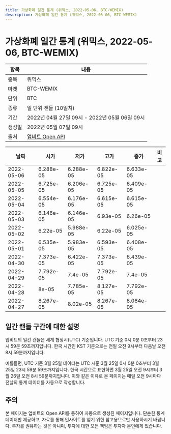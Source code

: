 ```yaml
---
title: 가상화폐 일간 통계 (위믹스, 2022-05-06, BTC-WEMIX)
description: 가상화폐 일간 통계 (위믹스, 2022-05-06, BTC-WEMIX)
---
```



가상화폐 일간 통계 (위믹스, 2022-05-06, BTC-WEMIX)
===

|항목|내용|
|--|--|
|종목|위믹스|
|마켓|BTC-WEMIX|
|단위|BTC|
|종류|일 단위 캔들 (10일치)|
|기간|2022년 04월 27일 09시 - 2022년 05월 06일 09시|
|생성일|2022년 05월 07일 09시|
|출처|[업비트 Open API](https://docs.upbit.com)|


|날짜|시가|저가|고가|종가|비고|
|--|--|--|--|--|--|
|2022-05-06|6.288e-05|6.288e-05|6.822e-05|6.633e-05|    |
|2022-05-05|6.725e-05|6.206e-05|6.725e-05|6.409e-05|    |
|2022-05-04|6.554e-05|6.176e-05|6.615e-05|6.615e-05|    |
|2022-05-03|6.146e-05|6.146e-05|6.93e-05|6.26e-05|    |
|2022-05-02|6.22e-05|5.988e-05|6.22e-05|6.025e-05|    |
|2022-05-01|6.535e-05|5.983e-05|6.593e-05|6.408e-05|    |
|2022-04-30|7.373e-05|6.422e-05|7.373e-05|6.439e-05|    |
|2022-04-29|7.792e-05|7.4e-05|7.792e-05|7.4e-05|    |
|2022-04-28|8e-05|7.785e-05|8.127e-05|7.792e-05|    |
|2022-04-27|8.267e-05|8.02e-05|8.267e-05|8.084e-05|    |


일간 캔들 구간에 대한 설명
---


업비트의 일간 캔들은 세계 협정시(UTC) 기준입니다. 
UTC 기준 0시 0분 0초부터 23시 59분 59초까지입니다. 
한국 시간인 KST 기준으로는 전일 오전 9시부터 다음날 오전 8시 59분까지입니다. 


예를들면, UTC 기준 3월 25일 데이터는 UTC 시준 3월 25일 0시 0분 0초부터 3월 25일 23시 59분 59초까지입니다. 
한국 시간으로 표현하면 3월 25일 오전 9시부터 3월 26일 오전 8시 59분까지입니다. 
이와 같은 이유로 본 페이지는 매일 오전 9시마다 전날의 통계 데이터를 자동으로 작성합니다. 


주의
---


본 페이지는 업비트의 Open API를 통하여 자동으로 생성된 페이지입니다. 
단순한 통계 데이터만 제공하고, 자료를 통해 인사이트를 얻기 위한 참고용으로만 사용하시기 바랍니다. 
투자를 권유하는 것은 아니며, 투자에 대한 모든 책임은 투자자 본인에게 있습니다. 
